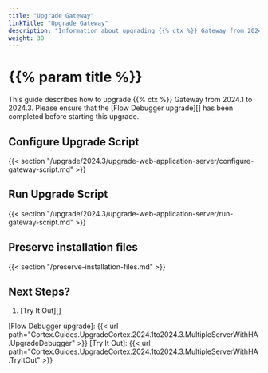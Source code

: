 ```yaml
---
title: "Upgrade Gateway"
linkTitle: "Upgrade Gateway"
description: "Information about upgrading {{% ctx %}} Gateway from 2024.1 to 2024.3."
weight: 30
---
```


# {{% param title %}}

This guide describes how to upgrade {{% ctx %}} Gateway from 2024.1 to 2024.3. Please ensure that the [Flow Debugger upgrade][] has been completed before starting this upgrade.

## Configure Upgrade Script

{{< section "/upgrade/2024.3/upgrade-web-application-server/configure-gateway-script.md" >}}

## Run Upgrade Script

{{< section "/upgrade/2024.3/upgrade-web-application-server/run-gateway-script.md" >}}

## Preserve installation files

{{< section "/preserve-installation-files.md" >}}

## Next Steps?

1. [Try It Out][]

[Flow Debugger upgrade]: {{< url path="Cortex.Guides.UpgradeCortex.2024.1to2024.3.MultipleServerWithHA.UpgradeDebugger" >}}
[Try It Out]: {{< url path="Cortex.Guides.UpgradeCortex.2024.1to2024.3.MultipleServerWithHA.TryItOut" >}}

